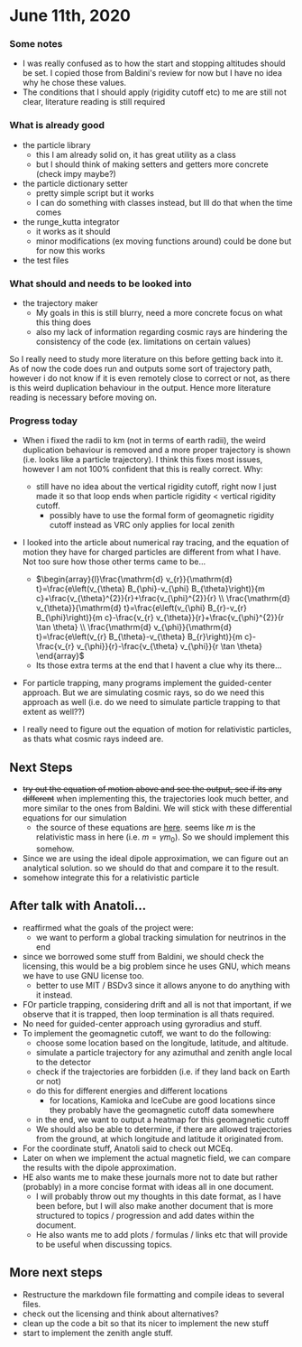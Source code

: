 # June 11th, 2020

### Some notes
- I was really confused as to how the start and stopping altitudes should be set. I copied those from Baldini's review for now but I have no idea why he chose these values.
- The conditions that I should apply (rigidity cutoff etc) to me are still not clear, literature reading is still required

### What is already good
- the particle library
    - this I am already solid on, it has great utility as a class
    - but I should think of making setters and getters more concrete (check impy maybe?)
- the particle dictionary setter
    - pretty simple script but it works
    - I can do something with classes instead, but Ill do that when the time comes
- the runge_kutta integrator
    - it works as it should
    - minor modifications (ex moving functions around) could be done but for now this works
- the test files

### What should and needs to be looked into
- the trajectory maker
    - My goals in this is still blurry, need a more concrete focus on what this thing does
    - also my lack of information regarding cosmic rays are hindering the consistency of the code (ex. limitations on certain values)

So I really need to study more literature on this before getting back into it. As of now the code does run and outputs some sort of trajectory path, however i do not know if it is even remotely close to correct or not, as there is this weird duplication behaviour in the output. Hence more literature reading is necessary before moving on.

### Progress today
- When i fixed the radii to km (not in terms of earth radii), the weird duplication behaviour is removed and a more proper trajectory is shown (i.e. looks like a particle trajectory). I think this fixes most issues, however I am not 100% confident that this is really correct. Why:
    - still have no idea about the vertical rigidity cutoff, right now I just made it so that loop ends when particle rigidity < vertical rigidity cutoff.
        - possibly have to use the formal form of geomagnetic rigidity cutoff instead as VRC only applies for local zenith
- I looked into the article about numerical ray tracing, and the equation of motion they have for charged particles are different from what I have. Not too sure how those other terms came to be...
    - $\begin{array}{l}\frac{\mathrm{d} v_{r}}{\mathrm{d} t}=\frac{e\left(v_{\theta} B_{\phi}-v_{\phi} B_{\theta}\right)}{m c}+\frac{v_{\theta}^{2}}{r}+\frac{v_{\phi}^{2}}{r} \\
\frac{\mathrm{d} v_{\theta}}{\mathrm{d} t}=\frac{e\left(v_{\phi} B_{r}-v_{r} B_{\phi}\right)}{m c}-\frac{v_{r} v_{\theta}}{r}+\frac{v_{\phi}^{2}}{r \tan \theta} \\
\frac{\mathrm{d} v_{\phi}}{\mathrm{d} t}=\frac{e\left(v_{r} B_{\theta}-v_{\theta} B_{r}\right)}{m c}-\frac{v_{r} v_{\phi}}{r}-\frac{v_{\theta} v_{\phi}}{r \tan \theta}
\end{array}$
    - Its those extra terms at the end that I havent a clue why its there...

- For particle trapping, many programs implement the guided-center approach. But we are simulating cosmic rays, so do we need this approach as well (i.e. do we need to simulate particle trapping to that extent as well??)

- I really need to figure out the equation of motion for relativistic particles, as thats what cosmic rays indeed are. 


## Next Steps
- ~~try out the equation of motion above and see the output, see if its any different~~ when implementing this, the trajectories look much better, and more similar to the ones from Baldini. We will stick with these differential equations for our simulation
    - the source of these equations are [here](https://www.dartmouth.edu/~sshepherd/research/Shielding/docs/Smart_00.pdf). seems like $m$ is the relativistic mass in here (i.e. $m = \gamma m_0$). So we should implement this somehow. 
- Since we are using the ideal dipole approximation, we can figure out an analytical solution. so we should do that and compare it to the result.
- somehow integrate this for a relativistic particle


## After talk with Anatoli...
- reaffirmed what the goals of the project were:
    - we want to perform a global tracking simulation for neutrinos in the end
- since we borrowed some stuff from Baldini, we should check the licensing, this would be a big problem since he uses GNU, which means we have to use GNU license too.
    - better to use MIT / BSDv3 since it allows anyone to do anything with it instead.
- FOr particle trapping, considering drift and all is not that important, if we observe that it is trapped, then loop termination is all thats required.
- No need for guided-center approach using gyroradius and stuff. 
- To implement the geomagnetic cutoff, we want to do the following:
    - choose some location based on the longitude, latitude, and altitude.
    - simulate a particle trajectory for any azimuthal and zenith angle local to the detector
    - check if the trajectories are forbidden (i.e. if they land back on Earth or not)
    - do this for different energies and different locations
        - for locations, Kamioka and IceCube are good locations since they probably have the geomagnetic cutoff data somewhere
    - in the end, we want to output a heatmap for this geomagnetic cutoff 
    - We should also be able to determine, if there are allowed trajectories from the ground, at which longitude and latitude it originated from.
- For the coordinate stuff, Anatoli said to check out MCEq.
- Later on when we implement the actual magnetic field, we can compare the results with the dipole approximation.
- HE also wants me to make these journals more not to date but rather (probably) in a more concise format with ideas all in one document.
    - I will probably throw out my thoughts in this date format, as I have been before, but I will also make another document that is more structured to topics / progression and add dates within the document.
    - He also wants me to add plots / formulas / links etc that will provide to be useful when discussing topics.

## More next steps
- Restructure the markdown file formatting and compile ideas to several files.
- check out the licensing and think about alternatives?
- clean up the code a bit so that its nicer to implement the new stuff
- start to implement the zenith angle stuff.